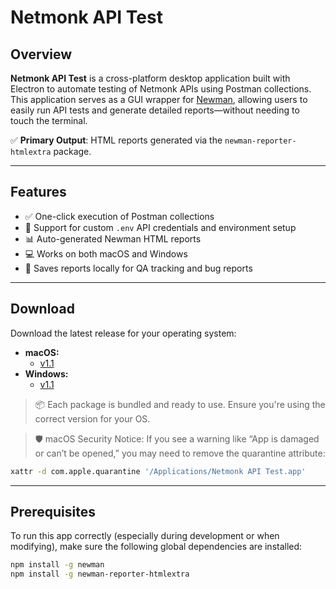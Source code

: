 # Netmonk API Test

## Overview

**Netmonk API Test** is a cross-platform desktop application built with Electron to automate testing of Netmonk APIs using Postman collections.  
This application serves as a GUI wrapper for [Newman](https://www.npmjs.com/package/newman), allowing users to easily run API tests and generate detailed reports—without needing to touch the terminal.

✅ **Primary Output**: HTML reports generated via the `newman-reporter-htmlextra` package.

---

## Features

- ✅ One-click execution of Postman collections
- 📝 Support for custom `.env` API credentials and environment setup
- 📊 Auto-generated Newman HTML reports
- 💻 Works on both macOS and Windows
- 📂 Saves reports locally for QA tracking and bug reports

---

## Download

Download the latest release for your operating system:

- **macOS:**
  - [v1.1](https://drive.google.com/file/d/1IoRsz2-P8yHJ02X8KF_QiZnxCVTeR6Zh/)
- **Windows:**
  - [v1.1](https://drive.google.com/file/d/1donX1PQYkGa_AenlQy0sci3oACmQzPoW/)

> 📦 Each package is bundled and ready to use. Ensure you're using the correct version for your OS.

> 🛡️ macOS Security Notice:
> If you see a warning like “App is damaged or can’t be opened,” you may need to remove the quarantine attribute:

```bash
xattr -d com.apple.quarantine '/Applications/Netmonk API Test.app'
```

---

## Prerequisites

To run this app correctly (especially during development or when modifying), make sure the following global dependencies are installed:

```bash
npm install -g newman
npm install -g newman-reporter-htmlextra
```
